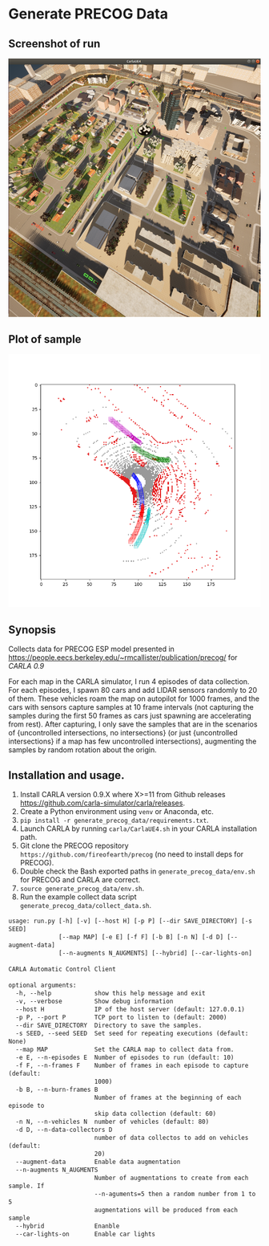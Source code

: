 # Generate PRECOG Data

## Screenshot of run

![run screenshot](https://raw.githubusercontent.com/fireofearth/generate_precog_data/master/assets/precog_generate_data.png)

## Plot of sample

![plot sample](https://raw.githubusercontent.com/fireofearth/generate_precog_data/master/assets/plot_sample.png)

## Synopsis

Collects data for PRECOG ESP model presented in <https://people.eecs.berkeley.edu/~rmcallister/publication/precog/> for *CARLA 0.9*

For each map in the CARLA simulator, I run 4 episodes of data collection. For each episodes, I spawn 80 cars and add LIDAR sensors randomly to 20 of them. These vehicles roam the map on autopilot for 1000 frames, and the cars with sensors capture samples at 10 frame intervals (not capturing the samples during the first 50 frames as cars just spawning are accelerating from rest). After capturing, I only save the samples that are in the scenarios of {uncontrolled intersections, no intersections} (or just {uncontrolled intersections} if a map has few uncontrolled intersections), augmenting the samples by random rotation about the origin.

## Installation and usage.

1. Install CARLA version 0.9.X where X>=11 from Github releases <https://github.com/carla-simulator/carla/releases>.
2. Create a Python environment using `venv` or Anaconda, etc.
3. `pip install -r generate_precog_data/requirements.txt`.
4. Launch CARLA by running `carla/CarlaUE4.sh` in your CARLA installation path.
5. Git clone the PRECOG repository `https://github.com/fireofearth/precog` (no need to install deps for PRECOG).
5. Double check the Bash exported paths in `generate_precog_data/env.sh` for PRECOG and CARLA are correct.
6. `source generate_precog_data/env.sh`.
7. Run the example collect data script `generate_precog_data/collect_data.sh`.

```
usage: run.py [-h] [-v] [--host H] [-p P] [--dir SAVE_DIRECTORY] [-s SEED]
              [--map MAP] [-e E] [-f F] [-b B] [-n N] [-d D] [--augment-data]
              [--n-augments N_AUGMENTS] [--hybrid] [--car-lights-on]

CARLA Automatic Control Client

optional arguments:
  -h, --help            show this help message and exit
  -v, --verbose         Show debug information
  --host H              IP of the host server (default: 127.0.0.1)
  -p P, --port P        TCP port to listen to (default: 2000)
  --dir SAVE_DIRECTORY  Directory to save the samples.
  -s SEED, --seed SEED  Set seed for repeating executions (default: None)
  --map MAP             Set the CARLA map to collect data from.
  -e E, --n-episodes E  Number of episodes to run (default: 10)
  -f F, --n-frames F    Number of frames in each episode to capture (default:
                        1000)
  -b B, --n-burn-frames B
                        Number of frames at the beginning of each episode to
                        skip data collection (default: 60)
  -n N, --n-vehicles N  number of vehicles (default: 80)
  -d D, --n-data-collectors D
                        number of data collectos to add on vehicles (default:
                        20)
  --augment-data        Enable data augmentation
  --n-augments N_AUGMENTS
                        Number of augmentations to create from each sample. If
                        --n-aguments=5 then a random number from 1 to 5
                        augmentations will be produced from each sample
  --hybrid              Enanble
  --car-lights-on       Enable car lights
```
